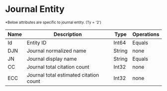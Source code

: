 <!-- 
NavPath: Academic Knowledge API/Knowledge Exploration/Entity Attributes
LinkLabel: Journal Entity
Url: Academic-Knowledge-API/documentation/KnowledgeExploration/EntityAttributes/JournalEntity
Weight: 630
-->

# Journal Entity

<sub>
*Below attributes are specific to journal entity. (Ty = '2')
</sub>

Name	|Description							|Type       | Operations
------- | ------------------------------------- | --------- | ----------------------------
Id		|Entity ID								|Int64		|Equals
DJN		|Journal normalized name				|String		|none
JN		|Journal display name					|String		|Equals
CC		|Journal total citation count			|Int32		|none  
ECC		|Journal total estimated citation count	|Int32		|none